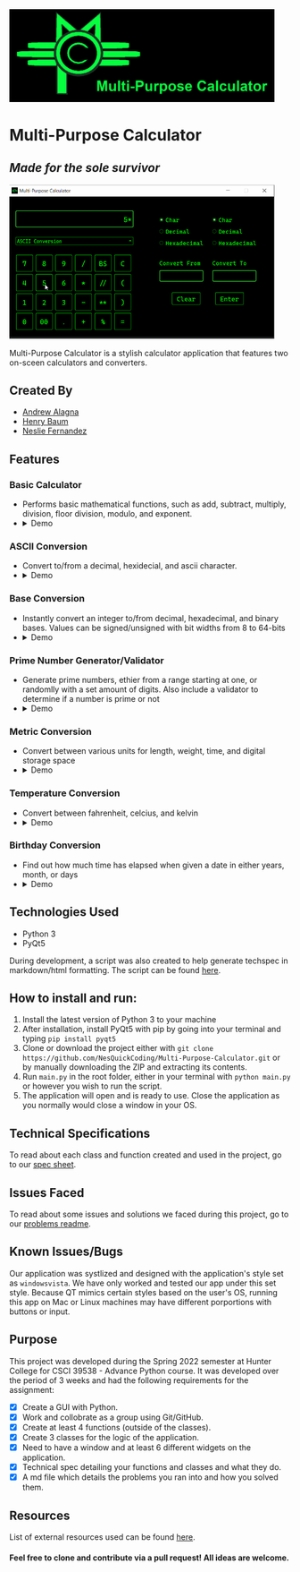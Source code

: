 
<img src="graphics/Banner.png?raw=true" width=475 alt="Multi-Purpose Calculator">

# Multi-Purpose Calculator
## *Made for the sole survivor*

<img src= "demo/Demo.gif?raw=true" width=475 alt="General Demo of App">

Multi-Purpose Calculator is a stylish calculator application that features two on-sceen calculators and converters.

## Created By

* []() [Andrew Alagna](https://github.com/elchic00)
* []() [Henry Baum](https://github.com/habmin)
* []() [Neslie Fernandez](https://github.com/nesquickcoding)

## Features
### __Basic Calculator__
* Performs basic mathematical functions, such as add, subtract, multiply, division, floor division, modulo, and exponent.
* <details>
    <summary>Demo</summary>
    <img src="demo/Demo1.gif" width="475" alt="Calculator Demo" />
</details>

### __ASCII Conversion__
* Convert to/from a decimal, hexidecial, and ascii character.
* <details>
    <summary>Demo</summary>
    <img src="demo/Demo2.gif" width="475" alt="ASCII Conversion Demo" />
</details>

### __Base Conversion__
* Instantly convert an integer to/from decimal, hexadecimal, and binary bases. Values can be signed/unsigned with bit widths from 8 to 64-bits
* <details>
    <summary>Demo</summary>
    <img src="demo/Demo3.gif" width="475" alt="Base Conversion Demo" />
</details>

### __Prime Number Generator/Validator__ 
* Generate prime numbers, ethier from a range starting at one, or randomlly with a set amount of digits. Also include a validator to determine if a number is prime or not
* <details>
    <summary>Demo</summary>
    <img src="demo/Demo4.gif" width="475" alt="Prime Number Generator/Validator Demo" />
</details>

### __Metric Conversion__
* Convert between various units for length, weight, time, and digital storage space
* <details>
    <summary>Demo</summary>
    <img src="demo/Demo5.gif" width="475" alt="Metric Conversion Demo" />
</details>

### __Temperature Conversion__
* Convert between fahrenheit, celcius, and kelvin
* <details>
    <summary>Demo</summary>
    <img src="demo/Demo6.gif" width="475" alt="Metric Conversion Demo" />
</details>

### __Birthday Conversion__
* Find out how much time has elapsed when given a date in either years, month, or days
* <details>
    <summary>Demo</summary>
    <img src="demo/Demo7.gif" width="475" height="238" alt="Birthday Conversion Demo" />
</details>

## Technologies Used
* Python 3
* PyQt5

During development, a script was also created to help generate techspec in markdown/html formatting. The script can be found [here](https://github.com/habmin/docstrings_to_md).

## How to install and run:
1. Install the latest version of Python 3 to your machine
2. After installation, install PyQt5 with pip by going into your terminal and typing `pip install pyqt5`
3. Clone or download the project either with `git clone https://github.com/NesQuickCoding/Multi-Purpose-Calculator.git` or by manually downloading the ZIP and extracting its contents.
4. Run `main.py` in the root folder, either in your terminal with `python main.py` or however you wish to run the script.
5. The application will open and is ready to use. Close the application as you normally would close a window in your OS.

## Technical Specifications 
To read about each class and function created and used in the project, go to our [spec sheet](techspec.md).

## Issues Faced
To read about some issues and solutions we faced during this project, go to our [problems readme](problems.md).

## Known Issues/Bugs
Our application was systlized and designed with the application's style set as `windowsvista`. We have only worked and tested our app under this set style. Because QT mimics certain styles based on the user's OS, running this app on Mac or Linux machines may have different porportions with buttons or input. 

## Purpose
This project was developed during the Spring 2022 semester at Hunter College for CSCI 39538 - Advance Python course. It was developed over the period of 3 weeks and had the following requirements for the assignment:

* [x] Create a GUI with Python.
* [x] Work and collobrate as a group using Git/GitHub.
* [x] Create at least 4 functions (outside of the classes).
* [x] Create 3 classes for the logic of the application.
* [x] Need to have a window and at least 6 different widgets on the application.
* [x] Technical spec detailing your functions and classes and what they do.
* [x] A md file which details the problems you ran into and how you solved them.

## Resources
List of external resources used can be found [here](resources.md).

#### Feel free to clone and contribute via a pull request! All ideas are welcome.
